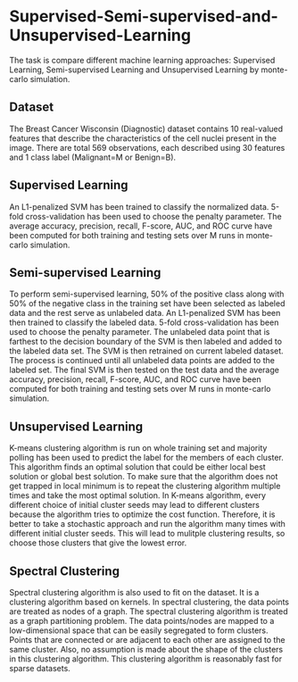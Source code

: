 # Supervised-Semi-supervised-and-Unsupervised-Learning
The task is compare different machine learning approaches: Supervised Learning, Semi-supervised Learning and Unsupervised
Learning by monte-carlo simulation.

## Dataset
The Breast Cancer Wisconsin (Diagnostic) dataset contains 10 real-valued features that describe the characteristics of the 
cell nuclei present in the image. There are total 569 observations, each described using 30 features and 1 class label 
(Malignant=M or Benign=B).

## Supervised Learning
An L1-penalized SVM has been trained to classify the normalized data. 5-fold cross-validation has been used to choose 
the penalty parameter. The average accuracy, precision, recall, F-score, AUC, and ROC curve have been computed for both 
training and testing sets over M runs in monte-carlo simulation. 

## Semi-supervised Learning
To perform semi-supervised learning, 50% of the positive class along with 50% of the negative class in the training set have
been selected as labeled data and the rest serve as unlabeled data. An L1-penalized SVM has been then trained to classify 
the labeled data. 5-fold cross-validation has been used to choose the penalty parameter. The unlabeled data point that is 
farthest to the decision boundary of the SVM is then labeled and added to the labeled data set. The SVM is then retrained
on current labeled dataset. The process is continued until all unlabeled data points are added to the labeled set. 
The final SVM is then tested on the test data and the average accuracy, precision, recall, F-score, AUC, and ROC curve have 
been computed for both training and testing sets over M runs in monte-carlo simulation. 

## Unsupervised Learning
K-means clustering algorithm is run on whole training set and majority polling has been used to predict the label for the 
members of each cluster. This algorithm finds an optimal solution that could be either local best solution or global best 
solution. To make sure that the algorithm does not get trapped in local minimum is to repeat the clustering algorithm multiple 
times and take the most optimal solution. In K-means algorithm, every different choice of initial cluster seeds may lead to 
different clusters because the algorithm tries to optimize the cost function. Therefore, it is better to take a stochastic 
approach and run the algorithm many times with different initial cluster seeds. This will lead to mulitple clustering results,
so choose those clusters that give the lowest error.

## Spectral Clustering
Spectral clustering algorithm is also used to fit on the dataset. It is a clustering algorithm based on kernels. In spectral clustering, the data points are treated as nodes of a graph. The spectral clustering algorithm is treated as a graph partitioning problem. The data points/nodes are mapped to a low-dimensional space that can be easily segregated to form clusters. Points that are connected or are adjacent to each other are assigned to the same cluster. Also, no assumption is made about the shape of the clusters in this clustering algorithm. This clustering algorithm is reasonably fast for sparse datasets.
